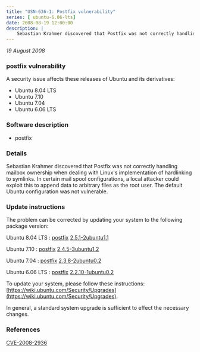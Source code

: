 ```yaml
---
title: "USN-636-1: Postfix vulnerability"
series: [ ubuntu-6.06-lts]
date: 2008-08-19 12:00:00
description: |
    Sebastian Krahmer discovered that Postfix was not correctly handling mailbox ownership when dealing with Linux&#39;s implementation of hardlinking to symlinks.  In certain mail spool configurations, a local attacker could exploit this to append data to arbitrary files as the root user. The default Ubuntu configuration was not vulnerable. 
--- 
```

 
 

*19 August 2008*

### postfix vulnerability

A security issue affects these releases of Ubuntu and its derivatives:

* Ubuntu 8.04 LTS
* Ubuntu 7.10
* Ubuntu 7.04
* Ubuntu 6.06 LTS

### Software description

* postfix 

### Details

Sebastian Krahmer discovered that Postfix was not correctly handling mailbox ownership when dealing with Linux&#39;s implementation of hardlinking to symlinks. In certain mail spool configurations, a local attacker could exploit this to append data to arbitrary files as the root user. The default Ubuntu configuration was not vulnerable. 

### Update instructions

The problem can be corrected by updating your system to the following package version:

Ubuntu 8.04 LTS
 : [postfix](https://launchpad.net/ubuntu/+source/postfix) <span> [2.5.1-2ubuntu1.1](https://launchpad.net/ubuntu/+source/postfix/2.5.1-2ubuntu1.1) </span> 

Ubuntu 7.10
 : [postfix](https://launchpad.net/ubuntu/+source/postfix) <span> [2.4.5-3ubuntu1.2](https://launchpad.net/ubuntu/+source/postfix/2.4.5-3ubuntu1.2) </span> 

Ubuntu 7.04
 : [postfix](https://launchpad.net/ubuntu/+source/postfix) <span> [2.3.8-2ubuntu0.2](https://launchpad.net/ubuntu/+source/postfix/2.3.8-2ubuntu0.2) </span> 

Ubuntu 6.06 LTS
 : [postfix](https://launchpad.net/ubuntu/+source/postfix) <span> [2.2.10-1ubuntu0.2](https://launchpad.net/ubuntu/+source/postfix/2.2.10-1ubuntu0.2) </span> 

To update your system, please follow these instructions: [https://wiki.ubuntu.com/Security/Upgrades](https://wiki.ubuntu.com/Security/Upgrades).

In general, a standard system upgrade is sufficient to effect the necessary changes. 

### References

 
 [CVE-2008-2936](http://people.ubuntu.com/~ubuntu-security/cve/CVE-2008-2936)
 

